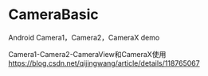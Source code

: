# CameraBasic
Android Camera1，Camera2，CameraX demo

Camera1-Camera2-CameraView和CameraX使用
https://blog.csdn.net/qijingwang/article/details/118765067
